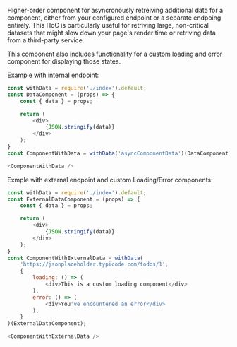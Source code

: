 Higher-order component for asyncronously retreiving additional data for a component, either from your configured endpoint or a separate endpoing entirely. This HoC is particularly useful for retriving large, non-critical datasets that might slow down your page's render time or retriving data from a third-party service.

This component also includes functionality for a custom loading and error component for displaying those states.

Example with internal endpoint:
```js
const withData = require('./index').default;
const DataComponent = (props) => {
    const { data } = props;

    return (
        <div>
            {JSON.stringify(data)}
        </div>
    );
}
const ComponentWithData = withData('asyncComponentData')(DataComponent);

<ComponentWithData />
```

Exmple with external endpoint and custom Loading/Error components:

```js
const withData = require('./index').default;
const ExternalDataComponent = (props) => {
    const { data } = props;

    return (
        <div>
            {JSON.stringify(data)}
        </div>
    );
}
const ComponentWithExternalData = withData(
    'https://jsonplaceholder.typicode.com/todos/1',
    {
        loading: () => (
            <div>This is a custom loading component</div>
        ),
        error: () => (
            <div>You've encountered an error</div>
        ),
    }
)(ExternalDataComponent);

<ComponentWithExternalData />
```

